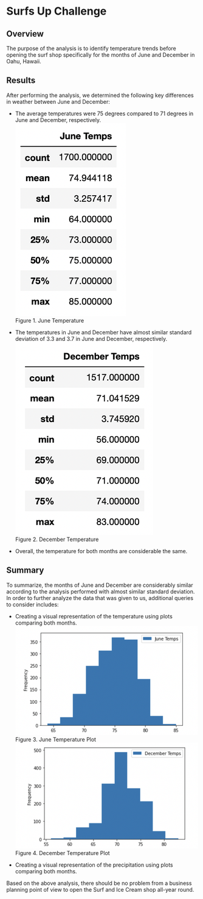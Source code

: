 # Surfs Up Challenge

## Overview 
The purpose of the analysis is to identify temperature trends before opening the surf shop specifically for the months of June and December in Oahu, Hawaii. 

## Results
After performing the analysis, we determined the following key differences in weather between June and December:
-	The average temperatures were 75 degrees compared to 71 degrees in June and December, respectively.
![June Temperature](https://github.com/karissapadilla/surfs_up/blob/main/Resources/June_Temps.png)
<br>Figure 1. June Temperature</br>

-	The temperatures in June and December have almost similar standard deviation of 3.3 and 3.7 in June and December, respectively.
![December Temperature](https://github.com/karissapadilla/surfs_up/blob/main/Resources/Dec_Temps.png)
<br>Figure 2. December Temperature</br>

-	Overall, the temperature for both months are considerable the same.  

## Summary
To summarize, the months of June and December are considerably similar according to the analysis performed with almost similar standard deviation.  In order to further analyze the data that was given to us, additional queries to consider includes:
-	Creating a visual representation of the temperature using plots comparing both months.
![June Plot](https://github.com/karissapadilla/surfs_up/blob/main/Resources/June_Plot.png)
<br>Figure 3. June Temperature Plot</br>
![December Plot](https://github.com/karissapadilla/surfs_up/blob/main/Resources/Dec_Plot.png)
<br>Figure 4. December Temperature Plot</br>

-	Creating a visual representation of the precipitation using plots comparing both months.  

Based on the above analysis, there should be no problem from a business planning point of view to open the Surf and Ice Cream shop all-year round.  
